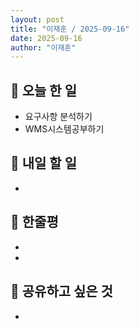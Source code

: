 ```yaml
---
layout: post
title: "이재훈 / 2025-09-16"
date: 2025-09-16
author: "이재훈"
---
```

## 📝 오늘 한 일

-  요구사항 분석하기
- WMS시스템공부하기 

## 🎯 내일 할 일

- 

## 💭 한줄평


- 
- 



## 🔗 공유하고 싶은 것

- 
